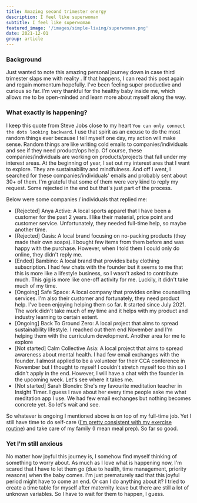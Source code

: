 ```yaml
---
title: Amazing second trimester energy
description: I feel like superwoman
subtitle: I feel like superwoman
featured_image: '/images/simple-living/superwoman.png'
date: 2021-12-01
group: article
---
```


### Background

Just wanted to note this amazing personal journey down in case third trimester slaps me with reality . If that happens, I can read this post again and regain momentum hopefully. I've been feeling super productive and curious so far. I'm very thankful for the healthy baby inside me, which allows me to be open-minded and learn more about myself along the way.

### What exactly is happening?

I keep this quote from Steve Jobs close to my heart `You can only connect the dots looking backward`. I use that spirit as an excuse to do the most random things ever because I tell myself one day, my action will make sense. Random things are like writing cold emails to companies/individuals and see if they need product/ops help. Of course, these companies/individuals are working on products/projects that fall under my interest areas. At the beginning of year, I set out my interest ares that I want to explore. They are sustainability and mindfulness. And off I went, I searched for these companies/individuals' emails and probably sent about 30+ of them. I'm grateful that some of them were very kind to reply my request. Some rejected in the end but that's just part of the process.

Below were some companies / individuals that replied me:
* [Rejected] Anya Active: A local sports apparel that I have been a customer for the past 2 years. I like their material, price point and customer service. Unfortunately, they needed full-time help, so maybe another time.
* [Rejected] Oasis: A local brand focusing on no-packing products (they made their own soaps). I bought few items from them before and was happy with the purchase. However, when I told them I could only do online, they didn't reply me.
* [Ended] Bambino: A local brand that provides baby clothing subscription. I had few chats with the founder but it seems to me that this is more like a lifestyle business, so I wasn't asked to contribute much. This gig is more like one-off activity for me. Luckily, it didn't take much of my time.
* [Ongoing] Safe Space: A local company that provides online counselling services. I'm also their customer and fortunately, they need product help. I've been enjoying helping them so far. It started since July 2021. The work didn't take much of my time and it helps with my product and industry learning to certain extent.
* [Ongoing] Back To Ground Zero: A local project that aims to spread sustainability lifestyle. I reached out them end November and I'm helping them with the curriculum development. Another area for me to explore
* [Not started] Calm Collective Asia: A local project that aims to spread awareness about mental health. I had few email exchanges with the founder. I almost applied to be a volunteer for their CCA conference in November but I thought to myself I couldn't stretch myself too thin so I didn't apply in the end. However, I will have a chat with the founder in the upcoming week. Let's see where it takes me.
* [Not started] Sarah Blondin: She's my favourite meditation teacher in Insight Timer. I guess I rave about her every time people aske me what meditation app I use. We had few email exchanges but nothing becomes concrete yet. So let's wait and see.

So whatever is ongoing I mentioned above is on top of my full-time job. Yet I still have time to do self-care ([I'm pretty consistent with my exercise routine](/simple-living/second-trimester-exercise-routine)) and take care of my family (I mean meal prep). So far so good.

### Yet I'm still anxious

No matter how joyful this journey is, I somehow find myself thinking of something to worry about. As much as I love what is happening now, I'm scared that I have to let them go (due to health, time management, priority reasons) when the baby comes. I'm just prematurely sad that this joyful period might have to come an end. Or can I do anything about it? I tried to create a time table for myself after maternity leave but there are still a lot of unknown variables. So I have to wait for them to happen, I guess.
